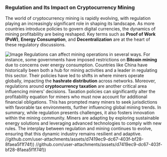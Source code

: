### Regulation and Its Impact on Cryptocurrency Mining
The world of cryptocurrency mining is rapidly evolving, with regulation playing an increasingly significant role in shaping its landscape. As more countries introduce policies to govern digital currencies, the dynamics of mining profitability are being reshaped. Key terms such as **Proof of Work (PoW)**, **Energy Consumption**, and **Decentralization** are at the heart of these regulatory discussions. 

![Image](https://github.com/user-attachments/assets/d7419ec9-dc67-403f-bf28-8faea5f1f74f)
Regulations can affect mining operations in several ways. For instance, some governments have imposed restrictions on **Bitcoin mining** due to concerns over energy consumption. Countries like China have historically been both a hub for mining activities and a leader in regulating this sector. Their policies have led to shifts in where miners operate globally, impacting the **hashrate distribution** across networks.
Moreover, regulations around **cryptocurrency taxation** are another critical area influencing miners' decisions. Taxation policies can significantly alter the profitability equation for miners who must now account for additional financial obligations. This has prompted many miners to seek jurisdictions with favorable tax environments, further influencing global mining trends.
In summary, while regulation presents challenges, it also fosters innovation within the mining community. Miners are adapting by exploring sustainable energy solutions and leveraging advanced technologies to comply with new rules. The interplay between regulation and mining continues to evolve, ensuring that this dynamic industry remains resilient and adaptive. 
 //github.com/user-attachments/assets/d7419ec9-dc67-403f-bf28-8faea5f1f74f))
 //github.com/user-attachments/assets/d7419ec9-dc67-403f-bf28-8faea5f1f74f))
